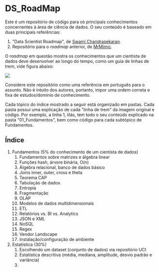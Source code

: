 # DS_RoadMap

Este é um repositório de código para os principais conhecimentos concernentes à área de ciência de dados. O seu conteúdo é baseado em duas principais referências:

1. "Data Scientist Roadmap", de [Swami Chandrasekaran](http://nirvacana.com/thoughts/2013/07/08/becoming-a-data-scientist/).
2. Repositório para o *roadmap* anterior, de [MrMimic](https://github.com/MrMimic/data-scientist-roadmap).

O *roadmap* em questão mostra os conhecimentos que um cientista de dados deve desenvolver ao longo do tempo, como um guia de linhas de trem, vide figura abaixo:

![](https://camo.githubusercontent.com/b6482a1fcf61b0f1b479c9f129b00e09ffb100026db15502b351b083f4f5fd3f/687474703a2f2f6e6972766163616e612e636f6d2f74686f75676874732f77702d636f6e74656e742f75706c6f6164732f323031332f30372f526f6164546f44617461536369656e74697374312e706e67)

Considere este repositório como uma referência em português para o assunto. Não é intuito dos autores, portanto, impor uma ordem correta e fixa de estudos/domínio de conhecimento.

Cada tópico do índice mostrado a seguir está organizado em pastas. Cada pasta possui uma explicação de cada "linha de trem" da imagem original e código. Por exemplo, a linha 1, lilás, tem todo o seu conteúdo explicado na pasta "01_Fundamentos", bem como código para cada subtópico de Fundamentos.

## Índice

1. Fundamentos (5% do conhecimento de um cientista de dados)
    1. Fundamentos sobre matrizes e álgebra linear
    2. Funções hash, árvore binária, O(n)
    3. Álgebra relacional, banco de dados básico
    4. Joins inner, outer, cross e theta
    5. Teorema CAP
    6. Tabulação de dados
    7. Entropia
    8. Fragmentação
    9. OLAP
    10. Modelos de dados multidimensionais
    11. ETL
    12. Relatórios vs. BI vs. Analytics
    13. JSON e XML
    14. NoSQL
    15. Regex
    16. Vendor Landscape
    17. Instalação/configuração de ambiente
2. Estatística (30%)
    1. Escolhendo um dataset (conjunto de dados) via repositório UCI
    2. Estatística descritiva (média, mediana, amplitude, desvio padrão e variância)
    3. 


